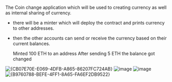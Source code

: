 The Coin change application which will be used to creating currency as well as internal sharing of currency.

- there will be a minter which will deploy the contract and prints currency to other addresses.
- then the other accounts can send or receive the currency based on their current balances.

  Minted 100 ETH to an address
  After sending 5 ETH the balance got changed

![{CB07E70E-E069-4DFB-A865-86207FC724AB}](https://github.com/user-attachments/assets/9af06a80-b61d-43e0-bee2-3f63fd8ff2df)
![image](https://github.com/user-attachments/assets/b0907b77-fb96-4fca-a387-d460d3ffe01f)
![image](https://github.com/user-attachments/assets/8f6021df-222f-4048-bd4d-89b27f76e847)
![{B9760788-BEFE-4FF1-8A65-FA6EF2DB9522}](https://github.com/user-attachments/assets/fa77e840-b961-4cf3-acc6-d55427ed77ea)


